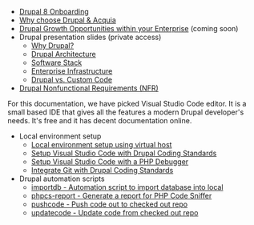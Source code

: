 * [Drupal 8 Onboarding](https://github.com/sdemi/drupal-docs/blob/master/drupal-onboarding.md)
* [Why choose Drupal & Acquia](https://github.com/sdemi/drupal-docs/blob/master/why-choose-drupal-acquia.md)
* [Drupal Growth Opportunities within your Enterprise](https://github.com/sdemi/drupal-docs/blob/master/drupal-growth-opportunities-within-your-enterprise.md) (coming soon)
* Drupal presentation slides (private access)
  * [Why Drupal?](https://github.com/sdemi/drupal-docs-private/blob/master/slides-why-drupal.pptx)
  * [Drupal Architecture](https://github.com/sdemi/drupal-docs-private/blob/master/slides-drupal-arch.pptx)
  * [Software Stack](https://github.com/sdemi/drupal-docs-private/blob/master/slides-software-stack.pptx)
  * [Enterprise Infrastructure](https://github.com/sdemi/drupal-docs-private/blob/master/slides-enterprise-infrastructure.pptx)
  * [Drupal vs. Custom Code](https://github.com/sdemi/drupal-docs-private/blob/master/slides-drupal-code-count.pptx)
* [Drupal Nonfunctional Requirements (NFR)](https://github.com/sdemi/drupal-docs/blob/master/nfr.md)

For this documentation, we have picked Visual Studio Code editor. It is a small based IDE that gives all the features a modern Drupal developer's needs. It's free and it has decent documentation online.

* Local environment setup
  * [Local environment setup using virtual host](https://github.com/sdemi/drupal-docs/blob/master/local-environment-setup-using-virtual-host.md)
  * [Setup Visual Studio Code with Drupal Coding Standards](https://github.com/sdemi/drupal-docs/blob/master/visual-studio-code.md)
  * [Setup Visual Studio Code with a PHP Debugger](https://github.com/sdemi/drupal-docs/blob/master/visual-studio-code-xdebug.md)
  * [Integrate Git with Drupal Coding Standards](https://github.com/sdemi/pre-commit)
* Drupal automation scripts
  * [importdb - Automation script to import database into local](https://github.com/sdemi/drupal-docs/blob/master/drupal-scripts-importdb.md)
  * [phpcs-report - Generate a report for PHP Code Sniffer](https://github.com/sdemi/drupal-docs/blob/master/drupal-scripts-phpcs-report.md)
  * [pushcode - Push code out to checked out repo](https://github.com/sdemi/drupal-docs/blob/master/drupal-scripts-pushcode.md)
  * [updatecode - Update code from checked out repo](https://github.com/sdemi/drupal-docs/blob/master/drupal-scripts-updatecode.md)

